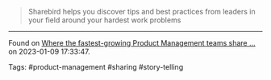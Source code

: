 > Sharebird helps you discover tips and best practices from leaders in your field around your hardest work problems

---

Found on [Where the fastest-growing Product Management teams share ...](https://sharebird.com/?h=product-management) on 2023-01-09 17:33:47.

Tags: #product-management #sharing #story-telling 